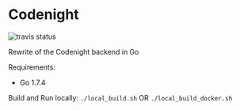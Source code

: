 # Codenight

![travis status](https://travis-ci.org/RosyTucker/codenight.svg?branch=master)

Rewrite of the Codenight backend in Go

Requirements:
- Go 1.7.4

Build and Run locally: `./local_build.sh` OR `./local_build_docker.sh`

